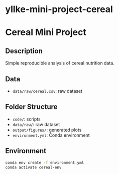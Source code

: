 # yllke-mini-project-cereal
# Cereal Mini Project

## Description
Simple reproducible analysis of cereal nutrition data.

## Data
- `data/raw/cereal.csv`: raw dataset

## Folder Structure
- `code/`: scripts
- `data/raw/`: raw dataset
- `output/figures/`: generated plots
- `environment.yml`: Conda environment

## Environment
```bash
conda env create -f environment.yml
conda activate cereal-env
